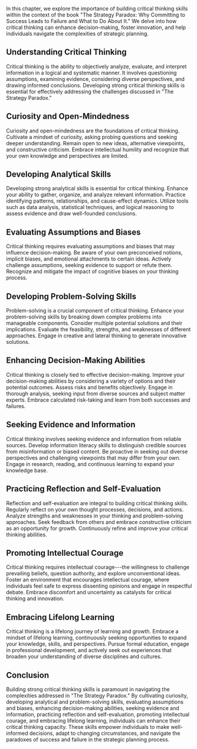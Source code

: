 
In this chapter, we explore the importance of building critical thinking skills within the context of the book "The Strategy Paradox: Why Committing to Success Leads to Failure and What to Do About It." We delve into how critical thinking can enhance decision-making, foster innovation, and help individuals navigate the complexities of strategic planning.

Understanding Critical Thinking
-------------------------------

Critical thinking is the ability to objectively analyze, evaluate, and interpret information in a logical and systematic manner. It involves questioning assumptions, examining evidence, considering diverse perspectives, and drawing informed conclusions. Developing strong critical thinking skills is essential for effectively addressing the challenges discussed in "The Strategy Paradox."

## Curiosity and Open-Mindedness

Curiosity and open-mindedness are the foundations of critical thinking. Cultivate a mindset of curiosity, asking probing questions and seeking deeper understanding. Remain open to new ideas, alternative viewpoints, and constructive criticism. Embrace intellectual humility and recognize that your own knowledge and perspectives are limited.

## Developing Analytical Skills

Developing strong analytical skills is essential for critical thinking. Enhance your ability to gather, organize, and analyze relevant information. Practice identifying patterns, relationships, and cause-effect dynamics. Utilize tools such as data analysis, statistical techniques, and logical reasoning to assess evidence and draw well-founded conclusions.

## Evaluating Assumptions and Biases

Critical thinking requires evaluating assumptions and biases that may influence decision-making. Be aware of your own preconceived notions, implicit biases, and emotional attachments to certain ideas. Actively challenge assumptions, seeking evidence to support or refute them. Recognize and mitigate the impact of cognitive biases on your thinking process.

## Developing Problem-Solving Skills

Problem-solving is a crucial component of critical thinking. Enhance your problem-solving skills by breaking down complex problems into manageable components. Consider multiple potential solutions and their implications. Evaluate the feasibility, strengths, and weaknesses of different approaches. Engage in creative and lateral thinking to generate innovative solutions.

## Enhancing Decision-Making Abilities

Critical thinking is closely tied to effective decision-making. Improve your decision-making abilities by considering a variety of options and their potential outcomes. Assess risks and benefits objectively. Engage in thorough analysis, seeking input from diverse sources and subject matter experts. Embrace calculated risk-taking and learn from both successes and failures.

## Seeking Evidence and Information

Critical thinking involves seeking evidence and information from reliable sources. Develop information literacy skills to distinguish credible sources from misinformation or biased content. Be proactive in seeking out diverse perspectives and challenging viewpoints that may differ from your own. Engage in research, reading, and continuous learning to expand your knowledge base.

## Practicing Reflection and Self-Evaluation

Reflection and self-evaluation are integral to building critical thinking skills. Regularly reflect on your own thought processes, decisions, and actions. Analyze strengths and weaknesses in your thinking and problem-solving approaches. Seek feedback from others and embrace constructive criticism as an opportunity for growth. Continuously refine and improve your critical thinking abilities.

## Promoting Intellectual Courage

Critical thinking requires intellectual courage---the willingness to challenge prevailing beliefs, question authority, and explore unconventional ideas. Foster an environment that encourages intellectual courage, where individuals feel safe to express dissenting opinions and engage in respectful debate. Embrace discomfort and uncertainty as catalysts for critical thinking and innovation.

## Embracing Lifelong Learning

Critical thinking is a lifelong journey of learning and growth. Embrace a mindset of lifelong learning, continuously seeking opportunities to expand your knowledge, skills, and perspectives. Pursue formal education, engage in professional development, and actively seek out experiences that broaden your understanding of diverse disciplines and cultures.

Conclusion
----------

Building strong critical thinking skills is paramount in navigating the complexities addressed in "The Strategy Paradox." By cultivating curiosity, developing analytical and problem-solving skills, evaluating assumptions and biases, enhancing decision-making abilities, seeking evidence and information, practicing reflection and self-evaluation, promoting intellectual courage, and embracing lifelong learning, individuals can enhance their critical thinking capacity. These skills empower individuals to make well-informed decisions, adapt to changing circumstances, and navigate the paradoxes of success and failure in the strategic planning process.
